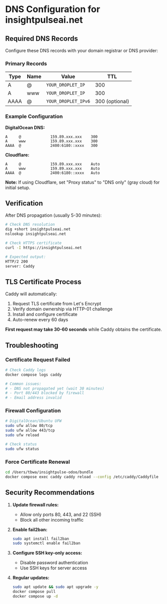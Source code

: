 # DNS Configuration for insightpulseai.net

## Required DNS Records

Configure these DNS records with your domain registrar or DNS provider:

### Primary Records

| Type | Name | Value | TTL |
|------|------|-------|-----|
| A | @ | `YOUR_DROPLET_IP` | 300 |
| A | www | `YOUR_DROPLET_IP` | 300 |
| AAAA | @ | `YOUR_DROPLET_IPv6` | 300 (optional) |

### Example Configuration

**DigitalOcean DNS:**
```
A     @             159.89.xxx.xxx    300
A     www           159.89.xxx.xxx    300
AAAA  @             2400:6180::xxxx   300
```

**Cloudflare:**
```
A     @             159.89.xxx.xxx    Auto
A     www           159.89.xxx.xxx    Auto
AAAA  @             2400:6180::xxxx   Auto
```

**Note:** If using Cloudflare, set "Proxy status" to "DNS only" (gray cloud) for initial setup.

## Verification

After DNS propagation (usually 5-30 minutes):

```bash
# Check DNS resolution
dig +short insightpulseai.net
nslookup insightpulseai.net

# Check HTTPS certificate
curl -I https://insightpulseai.net

# Expected output:
HTTP/2 200
server: Caddy
```

## TLS Certificate Process

Caddy will automatically:
1. Request TLS certificate from Let's Encrypt
2. Verify domain ownership via HTTP-01 challenge
3. Install and configure certificate
4. Auto-renew every 60 days

**First request may take 30-60 seconds** while Caddy obtains the certificate.

## Troubleshooting

### Certificate Request Failed

```bash
# Check Caddy logs
docker compose logs caddy

# Common issues:
# - DNS not propagated yet (wait 30 minutes)
# - Port 80/443 blocked by firewall
# - Email address invalid
```

### Firewall Configuration

```bash
# DigitalOcean/Ubuntu UFW
sudo ufw allow 80/tcp
sudo ufw allow 443/tcp
sudo ufw reload

# Check status
sudo ufw status
```

### Force Certificate Renewal

```bash
cd /Users/tbwa/insightpulse-odoo/bundle
docker compose exec caddy caddy reload --config /etc/caddy/Caddyfile
```

## Security Recommendations

1. **Update firewall rules:**
   - Allow only ports 80, 443, and 22 (SSH)
   - Block all other incoming traffic

2. **Enable fail2ban:**
   ```bash
   sudo apt install fail2ban
   sudo systemctl enable fail2ban
   ```

3. **Configure SSH key-only access:**
   - Disable password authentication
   - Use SSH keys for server access

4. **Regular updates:**
   ```bash
   sudo apt update && sudo apt upgrade -y
   docker compose pull
   docker compose up -d
   ```
